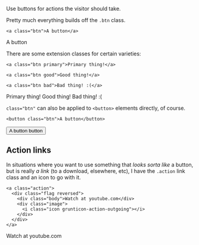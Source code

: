 Use buttons for actions the visitor should take.

Pretty much everything builds off the `.btn` class.

~~~
<a class="btn">A button</a>
~~~

<a class="btn">A button</a>

There are some extension classes for certain varieties:

~~~
<a class="btn primary">Primary thing!</a>

<a class="btn good">Good thing!</a>

<a class="btn bad">Bad thing! :(</a>
~~~

<a class="btn primary">Primary thing!</a> <a class="btn good">Good thing!</a> <a class="btn bad">Bad thing! :(</a>

`class="btn"` can also be applied to `<button>` elements directly, of course.

~~~
<button class="btn">A button</button>
~~~

<button class="btn">A button button</button>


## Action links

In situations where you want to use something that *looks sorta like* a button, but is really *a link* (to a download, elsewhere, etc), I have the `.action` link class and an icon to go with it.

~~~
<a class="action"> 
  <div class="flag reversed">
    <div class="body">Watch at youtube.com</div>
    <div class="image">
      <i class="icon grunticon-action-outgoing"></i>
    </div>
  </div>
</a>
~~~

<div><a class="action"> <div class="flag reversed"><div class="body">Watch at youtube.com</div><div class="image"><i class="icon grunticon-action-outgoing"></i></div></div></a></div>